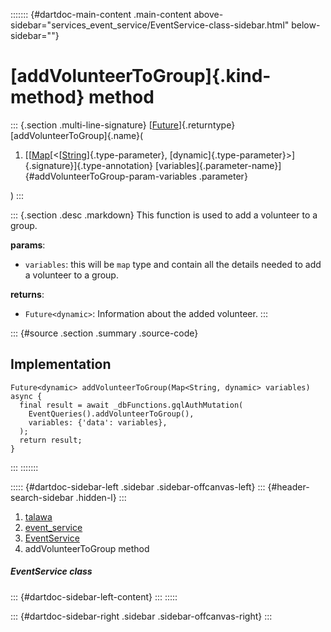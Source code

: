 ::::::: {#dartdoc-main-content .main-content above-sidebar="services_event_service/EventService-class-sidebar.html" below-sidebar=""}
<div>

# [addVolunteerToGroup]{.kind-method} method

</div>

::: {.section .multi-line-signature}
[[Future](https://api.flutter.dev/flutter/dart-core/Future-class.html)]{.returntype}
[addVolunteerToGroup]{.name}(

1.  [[[Map](https://api.flutter.dev/flutter/dart-core/Map-class.html)[\<[[String](https://api.flutter.dev/flutter/dart-core/String-class.html)]{.type-parameter},
    [dynamic]{.type-parameter}\>]{.signature}]{.type-annotation}
    [variables]{.parameter-name}]{#addVolunteerToGroup-param-variables
    .parameter}

)
:::

::: {.section .desc .markdown}
This function is used to add a volunteer to a group.

**params**:

-   `variables`: this will be `map` type and contain all the details
    needed to add a volunteer to a group.

**returns**:

-   `Future<dynamic>`: Information about the added volunteer.
:::

::: {#source .section .summary .source-code}
## Implementation

``` language-dart
Future<dynamic> addVolunteerToGroup(Map<String, dynamic> variables) async {
  final result = await _dbFunctions.gqlAuthMutation(
    EventQueries().addVolunteerToGroup(),
    variables: {'data': variables},
  );
  return result;
}
```
:::
:::::::

::::: {#dartdoc-sidebar-left .sidebar .sidebar-offcanvas-left}
::: {#header-search-sidebar .hidden-l}
:::

1.  [talawa](../../index.html)
2.  [event_service](../../services_event_service/)
3.  [EventService](../../services_event_service/EventService-class.html)
4.  addVolunteerToGroup method

##### EventService class

::: {#dartdoc-sidebar-left-content}
:::
:::::

::: {#dartdoc-sidebar-right .sidebar .sidebar-offcanvas-right}
:::

